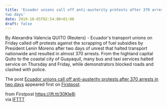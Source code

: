 ```yaml
---
title: 'Ecuador unions call off anti-austerity protests after 370 arrests in
two days'
date: 2019-10-05T02:54:00+01:00
draft: false
---
```


By Alexandra Valencia QUITO (Reuters) - Ecuador's transport unions on Friday called off protests against the scrapping of fuel subsidies by President Lenin Moreno after two days of unrest that halted transport nationwide and resulted in almost 370 arrests. From the highland capital Quito to the coastal city of Guayaquil, many bus and taxi services halted service on Thursday and Friday, while demonstrators blocked roads and clashed with police.

The post [Ecuador unions call off anti-austerity protests after 370 arrests in two days](http://www.firstpost.com/world/ecuador-unions-call-off-anti-austerity-protests-after-370-arrests-in-two-days-7454591.html) appeared first on [Firstpost](http://www.firstpost.com).

  
  
from Firstpost https://ift.tt/30Kle8j  
via [IFTTT](https://ifttt.com/?ref=da&site=blogger)